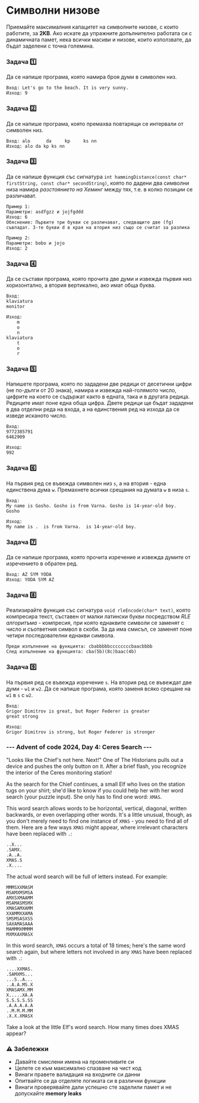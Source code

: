 # Символни низове

Приемайте максималния капацитет на символните низове, с които работите, за **2KB**. Ако искате да упражните допълнително работата си с динамичната памет, нека всички масиви и низове, които използвате, да бъдат заделени с точна големина. 

### Задача :one:
Да се напише програма, която намира броя думи в символен низ.
```
Вход: Let's go to the beach. It is very sunny.
Изход: 9
```

### Задача :two:
Да се напише програма, която премахва повтарящи се интервали от символен низ.
```
Вход: alo      da     kp     ks nn
Изход: alo da kp ks nn
```

### Задача :three:
Да се напише функция със сигнатура `int hammingDistance(const char* firstString, const char* secondString)`, която по дадени два символни низа намира *разстоянието на Хеминг* между тях, т.е. в колко позиции се различават.
```
Пример 1: 
Параметри: asdfgzz и jojfgddd
Изход: 6
Обяснение: Първите три букви се различават, следващите две (fg) съвпадат. 3-те букви d в края на втория низ също се считат за разлика

Пример 2: 
Параметри: bobo и jojо
Изход: 2
```

### Задача :four:
Да се състави програма, която прочита две думи и извежда първия низ хоризонтално, а втория вертикално, ако имат обща буква.
```
Вход:
klaviatura
monitor

Изход:
    m
    o
    n
klaviatura
    t
    o
    r
```

### Задача :five:
Напишете програма, която по зададени две редици от десетични цифри (не по-дълги от 20 знака), намира и извежда най-голямото число, цифрите на което се съдържат както в едната, така и в другата редица. Редиците имат поне една обща цифра. Двете редици ще бъдат зададени в два отделни реда на входа, а на единствения ред на изхода да се изведе исканото число.
```
Вход:
9772385791
6462909

Изход:
992
```

### Задача :six:
На първия ред се въвежда символен низ `s`, а на втория - една единствена дума `w`. Премахнете всички срещания на думата `w` в низа `s`. 
```
Вход: 
My name is Gosho. Gosho is from Varna. Gosho is 14-year-old boy.
Gosho

Изход: 
My name is .  is from Varna.  is 14-year-old boy.
```

### Задача :seven:
Да се напише програма, която прочита изречение и извежда думите от изречението в обратен ред.
```
Вход: AZ SYM YODA
Изход: YODA SYM AZ
```

### Задача :eight:
Реализирайте функция със сигнатура `void rleEncode(char* text)`, която компресира текст, съставен от малки латински букви посредством *RLE алгоритъма* - компресия, при която еднаквите символи се заменят с число и съответния символ в скоби. За да има смисъл, се заменят поне четири последователни еднакви символа.
```
Преди изпълнение на функцията: cbabbbbbccccccccbaacbbbb
След изпълнение на функцията: cba(5b)(8c)baac(4b)
```

### Задача :nine:
На първия ред се въвежда изречение `s`. На втория ред се въвеждат две думи - `w1` и `w2`. Да се напише програма, която заменя всяко срещане на `w1` в `s` с `w2`.
```
Вход: 
Grigor Dimitrov is great, but Roger Federer is greater
great strong

Изход:
Grigor Dimitrov is strong, but Roger Federer is stronger
```

### --- Advent of code 2024, Day 4: Ceres Search ---

"Looks like the Chief's not here. Next!" One of The Historians pulls out a device and pushes the only button on it. After a brief flash, you recognize the interior of the Ceres monitoring station!

As the search for the Chief continues, a small Elf who lives on the station tugs on your shirt; she'd like to know if you could help her with her word search (your puzzle input). She only has to find one word: `XMAS`.

This word search allows words to be horizontal, vertical, diagonal, written backwards, or even overlapping other words. It's a little unusual, though, as you don't merely need to find one instance of `XMAS` - you need to find all of them. Here are a few ways `XMAS` might appear, where irrelevant characters have been replaced with `.`:
```
..X...
.SAMX.
.A..A.
XMAS.S
.X....
```

The actual word search will be full of letters instead. For example:
```
MMMSXXMASM
MSAMXMSMSA
AMXSXMAAMM
MSAMASMSMX
XMASAMXAMM
XXAMMXXAMA
SMSMSASXSS
SAXAMASAAA
MAMMMXMMMM
MXMXAXMASX
```

In this word search, `XMAS` occurs a total of 18 times; here's the same word search again, but where letters not involved in any `XMAS` have been replaced with `.`:
```
....XXMAS.
.SAMXMS...
...S..A...
..A.A.MS.X
XMASAMX.MM
X.....XA.A
S.S.S.S.SS
.A.A.A.A.A
..M.M.M.MM
.X.X.XMASX
```

Take a look at the little Elf's word search. How many times does XMAS appear?

### :warning: Забележки

- Давайте смислени имена на променливите си
- Целете се към максимално спазване на чист код 
- Винаги правете валидация на входните си данни
- Опитвайте се да отделяте логиката си в различни функции
- Винаги проверявайте дали успешно сте заделили памет и не допускайте **memory leaks**